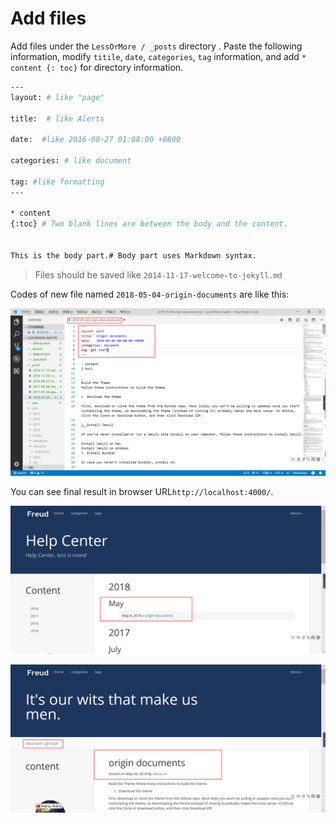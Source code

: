 

<h1 id="4.4">Add files</h1>

 Add files under the ` LessOrMore / _posts ` directory . Paste the following information,  modify  ` titile `, ` date `, ` categories `, ` tag ` information, and add ` * content {: toc} ` for directory information.

```bash
---
layout: # like "page"

title:  # like Alerts

date:  #like 2016-08-27 01:08:00 +0800

categories: # like document
 
tag: #like formatting
---

* content
{:toc} # Two blank lines are between the body and the content.


This is the body part.# Body part uses Markdown syntax.
```

> Files should be saved like `2014-11-17-welcome-to-jekyll.md`

Codes of new file named `2018-05-04-origin-documents` are like this:

![1556973984895](https://github.com/anotherrachel/HelpCenter/blob/master/technical_writing/help_center_example/photos/1556974058592.png)



You can see final result in browser URL`http://localhost:4000/`.

![1556974189741](https://github.com/anotherrachel/HelpCenter/blob/master/technical_writing/help_center_example/photos/1556974189741.png)

![1556974313451](https://github.com/anotherrachel/HelpCenter/blob/master/technical_writing/help_center_example/photos/1556974313451.png)
